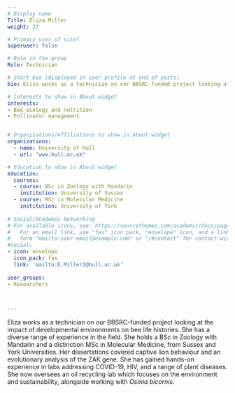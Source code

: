 ```yaml
---
# Display name
Title: Eliza Miller
weight: 27

# Primary user of site?
superuser: false

# Role in the group
Role: Technician

# Short bio (displayed in user profile at end of posts)
bio: Eliza works as a technician on our BBSRC-funded project looking at the impact of developmental environments on bee life histories.

# Interests to show in About widget
interests:
- Bee ecology and nutrition
- Pollinator management


# Organizations/Affiliations to show in About widget
organizations:
  - name: University of Hull
  - url: "www.hull.ac.uk"

# Education to show in About widget
education:
  courses: 
  - course: BSc in Zoology with Mandarin
    institution: University of Sussex
  - course: MSc in Molecular Medicine
    institution: University of York  
 
# Social/Academic Networking
# For available icons, see: https://sourcethemes.com/academic/docs/page-builder/#icons
#   For an email link, use "fas" icon pack, "envelope" icon, and a link in the
#   form "mailto:your-email@example.com" or "/#contact" for contact widget.
#social:
- icon: envelope
  icon_pack: fas
  link: 'mailto:E.Miller2@hull.ac.uk'
  
user_groups:
- Researchers



---
```

Eliza works as a technician on our BBSRC-funded project looking at the impact of developmental environments on bee life histories. She has a diverse range of experience in the field. She holds a BSc in Zoology with Mandarin and a distinction MSc in Molecular Medicine, from Sussex and York Universities. Her dissertations covered captive lion behaviour and an evolutionary analysis of the ZAK gene. She has gained hands-on experience in labs addressing COVID-19, HIV, and a range of plant diseases. She now oversees an oil recycling lab which focuses on the environment and sustainability, alongside working with _Osmia bicornis_.
 